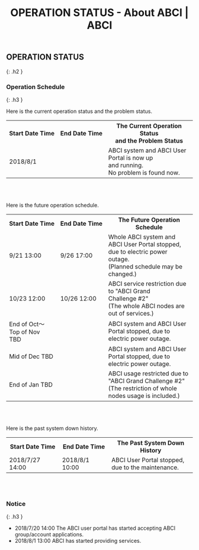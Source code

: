 ﻿---
layout: en/about_abci/info
title: OPERATION STATUS - About ABCI | ABCI
permalink: /en/about_abci/info.html
---


## OPERATION STATUS
{: .h2 }


### Operation Schedule
{: .h3 }

<p class="c">Here is the current operation status and the problem status.</p>
<table class="table">
  <tr>
    <th><nobr>Start Date Time</nobr></th>
    <th><nobr>End Date Time</nobr></th>
    <th>The Current Operation Status <br />and the Problem Status</th>
  </tr>
  <tr>
    <td>2018/8/1</td>
    <td>&nbsp;</td>
    <td>ABCI system and ABCI User Portal is now up <br />and running.<br />No problem is found now.</td>
  </tr>
</table>
<br /><br />
<p class="c">Here is the future operation schedule.</p>
<table class="table">
  <tr>
    <th><nobr>Start Date Time</nobr></th>
    <th><nobr>End Date Time</nobr></th>
    <th>The Future Operation Schedule</th>
  </tr>
  <tr>
    <td>9/21 13:00</td>
    <td>9/26 17:00</td>
    <td>Whole ABCI system and ABCI User Portal stopped, <br />due to electric power outage.<br />(Planned schedule may be changed.)</td>
  </tr>
  <tr>
    <td>10/23 12:00</td>
    <td>10/26 12:00</td>
    <td>ABCI service restriction due to "ABCI Grand Challenge #2" <br />(The whole ABCI nodes are out of services.)</td>
  </tr>
  <tr>
    <td>End of Oct～<br />Top of Nov<br />TBD</td>
    <td>&nbsp;</td>
    <td>ABCI system and ABCI User Portal stopped, due to electric power outage.</td>
  </tr>
  <tr>
    <td>Mid of Dec TBD</td>
    <td>&nbsp;</td>
    <td>ABCI system and ABCI User Portal stopped, due to electric power outage.</td>
  </tr>
  <tr>
    <td>End of Jan TBD</td>
    <td>&nbsp;</td>
    <td>ABCI usage restricted due to "ABCI Grand Challenge #2" <br />(The restriction of whole nodes usage is included.)</td>
  </tr>
</table>
<br /><br />
<p class="c">Here is the past system down history.</p>
<table class="table">
  <tr>
    <th><nobr>Start Date Time</nobr></th>
    <th><nobr>End Date Time</nobr></th>
    <th>The Past System Down History</th>
  </tr>
  <tr>
    <td>2018/7/27 14:00</td>
    <td>2018/8/1 10:00</td>
    <td>ABCI User Portal stopped, due to the maintenance.</td>
  </tr>
</table>
<br /><br />


### Notice
{: .h3 }

<ul class="dot_ul c">
<li class="dot">2018/7/20 14:00 The ABCI user portal has started accepting ABCI group/account applications.</li>
<li class="dot">2018/8/1 13:00 ABCI has started providing services.</li>
</ul>  
